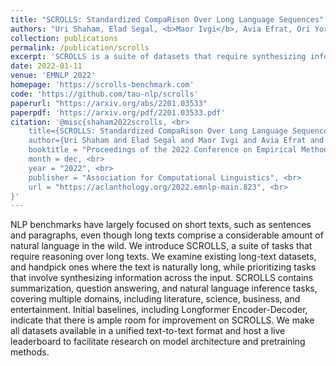 ```yaml
---
title: "SCROLLS: Standardized CompaRison Over Long Language Sequences"
authors: "Uri Shaham, Elad Segal, <b>Maor Ivgi</b>, Avia Efrat, Ori Yoran, Adi Haviv, Ankit Gupta, Wenhan Xiong, Mor Geva, Jonathan Berant, Omer Levy"
collection: publications
permalink: /publication/scrolls
excerpt: 'SCROLLS is a suite of datasets that require synthesizing information over long texts. The benchmark includes seven natural language tasks across multiple domains, including summarization, question answering, and natural language inference.'
date: 2022-01-11
venue: 'EMNLP 2022'
homepage: 'https://scrolls-benchmark.com'
code: 'https://github.com/tau-nlp/scrolls'
paperurl: "https://arxiv.org/abs/2201.03533"
paperpdf: 'https://arxiv.org/pdf/2201.03533.pdf'
citation: '@misc{shaham2022scrolls, <br>
    title={SCROLLS: Standardized CompaRison Over Long Language Sequences}, <br>
    author={Uri Shaham and Elad Segal and Maor Ivgi and Avia Efrat and Ori Yoran and Adi Haviv and Ankit Gupta and Wenhan Xiong and Mor Geva and Jonathan Berant and Omer Levy}, <br>
    booktitle = "Proceedings of the 2022 Conference on Empirical Methods in Natural Language Processing", <br>
    month = dec, <br>
    year = "2022", <br>
    publisher = "Association for Computational Linguistics", <br>
    url = "https://aclanthology.org/2022.emnlp-main.823", <br>
}'
--- 
```

NLP benchmarks have largely focused on short texts, such as sentences and paragraphs, even though long texts comprise a considerable amount of natural language in the wild. We introduce SCROLLS, a suite of tasks that require reasoning over long texts. We examine existing long-text datasets, and handpick ones where the text is naturally long, while prioritizing tasks that involve synthesizing information across the input. SCROLLS contains summarization, question answering, and natural language inference tasks, covering multiple domains, including literature, science, business, and entertainment. Initial baselines, including Longformer Encoder-Decoder, indicate that there is ample room for improvement on SCROLLS. We make all datasets available in a unified text-to-text format and host a live leaderboard to facilitate research on model architecture and pretraining methods.